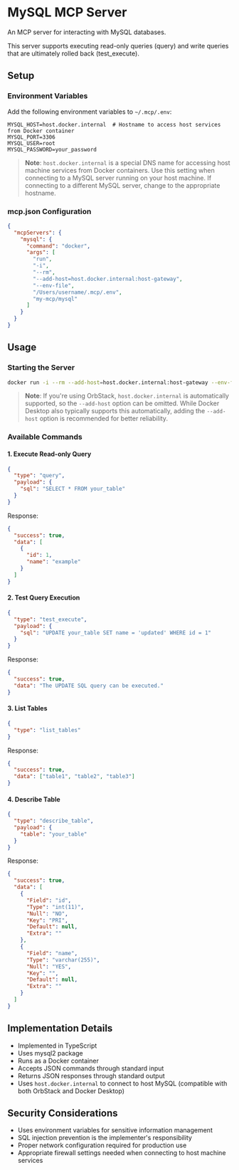 # MySQL MCP Server

An MCP server for interacting with MySQL databases.

This server supports executing read-only queries (query) and write queries that are ultimately rolled back (test_execute).

## Setup

### Environment Variables

Add the following environment variables to `~/.mcp/.env`:

```
MYSQL_HOST=host.docker.internal  # Hostname to access host services from Docker container
MYSQL_PORT=3306
MYSQL_USER=root
MYSQL_PASSWORD=your_password
```

> **Note**: `host.docker.internal` is a special DNS name for accessing host machine services from Docker containers.
> Use this setting when connecting to a MySQL server running on your host machine.
> If connecting to a different MySQL server, change to the appropriate hostname.

### mcp.json Configuration

```json
{
  "mcpServers": {
    "mysql": {
      "command": "docker",
      "args": [
        "run",
        "-i",
        "--rm",
        "--add-host=host.docker.internal:host-gateway",
        "--env-file",
        "/Users/username/.mcp/.env",
        "my-mcp/mysql"
      ]
    }
  }
}
```

## Usage

### Starting the Server

```sh
docker run -i --rm --add-host=host.docker.internal:host-gateway --env-file ~/.mcp/.env my-mcp/mysql
```

> **Note**: If you're using OrbStack, `host.docker.internal` is automatically supported, so the `--add-host` option can be omitted.
> While Docker Desktop also typically supports this automatically, adding the `--add-host` option is recommended for better reliability.

### Available Commands

#### 1. Execute Read-only Query

```json
{
  "type": "query",
  "payload": {
    "sql": "SELECT * FROM your_table"
  }
}
```

Response:
```json
{
  "success": true,
  "data": [
    {
      "id": 1,
      "name": "example"
    }
  ]
}
```

#### 2. Test Query Execution

```json
{
  "type": "test_execute",
  "payload": {
    "sql": "UPDATE your_table SET name = 'updated' WHERE id = 1"
  }
}
```

Response:
```json
{
  "success": true,
  "data": "The UPDATE SQL query can be executed."
}
```

#### 3. List Tables

```json
{
  "type": "list_tables"
}
```

Response:
```json
{
  "success": true,
  "data": ["table1", "table2", "table3"]
}
```

#### 4. Describe Table

```json
{
  "type": "describe_table",
  "payload": {
    "table": "your_table"
  }
}
```

Response:
```json
{
  "success": true,
  "data": [
    {
      "Field": "id",
      "Type": "int(11)",
      "Null": "NO",
      "Key": "PRI",
      "Default": null,
      "Extra": ""
    },
    {
      "Field": "name",
      "Type": "varchar(255)",
      "Null": "YES",
      "Key": "",
      "Default": null,
      "Extra": ""
    }
  ]
}
```

## Implementation Details

- Implemented in TypeScript
- Uses mysql2 package
- Runs as a Docker container
- Accepts JSON commands through standard input
- Returns JSON responses through standard output
- Uses `host.docker.internal` to connect to host MySQL (compatible with both OrbStack and Docker Desktop)

## Security Considerations

- Uses environment variables for sensitive information management
- SQL injection prevention is the implementer's responsibility
- Proper network configuration required for production use
- Appropriate firewall settings needed when connecting to host machine services
